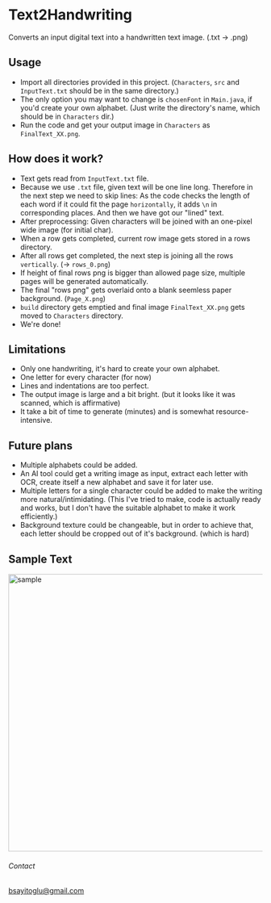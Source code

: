 # Text2Handwriting
Converts an input digital text into a handwritten text image. (.txt -> .png)

## Usage
- Import all directories provided in this project. (`Characters`, `src` and `InputText.txt` should be in the same directory.)
- The only option you may want to change is `chosenFont` in `Main.java`, if you'd create your own alphabet. (Just write the directory's name, which should be in `Characters` dir.)
- Run the code and get your output image in `Characters` as `FinalText_XX.png`.

## How does it work?
- Text gets read from `InputText.txt` file.
- Because we use `.txt` file, given text will be one line long. Therefore in the next step we need to skip lines: As the code checks the length of each word if it could fit the page `horizontally`, it adds `\n` in corresponding places. And then we have got our "lined" text.
- After preprocessing: Given characters will be joined with an one-pixel wide image (for initial char).
- When a row gets completed, current row image gets stored in a rows directory.
- After all rows get completed, the next step is joining all the rows `vertically`. (-> `rows_0.png`)
- If height of final rows png is bigger than allowed page size, multiple pages will be generated automatically.
- The final "rows png" gets overlaid onto a blank seemless paper background. (`Page_X.png`)
- `build` directory gets emptied and final image `FinalText_XX.png` gets moved to `Characters` directory.
- We're done!

## Limitations
- Only one handwriting, it's hard to create your own alphabet.
- One letter for every character (for now)
- Lines and indentations are too perfect.
- The output image is large and a bit bright. (but it looks like it was scanned, which is affirmative)
- It take a bit of time to generate (minutes) and is somewhat resource-intensive.

## Future plans
- Multiple alphabets could be added.
- An AI tool could get a writing image as input, extract each letter with OCR, create itself a new alphabet and save it for later use.
- Multiple letters for a single character could be added to make the writing more natural/intimidating. (This I've tried to make, code is actually ready and works, but I don't have the suitable alphabet to make it work efficiently.)
- Background texture could be changeable, but in order to achieve that, each letter should be cropped out of it's background. (which is hard)

## Sample Text
<img width="550" alt="sample" src="https://user-images.githubusercontent.com/95364352/232312263-eaf3999c-47a6-4177-be3c-773cdcffd3ab.png">

###### Contact
bsayitoglu@gmail.com
